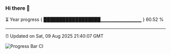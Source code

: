 ### Hi there 👋

⏳ Year progress { ██████████████████▁▁▁▁▁▁▁▁▁▁▁▁ } 60.52 %

---

⏰ Updated on Sat, 09 Aug 2025 21:40:07 GMT

![Progress Bar CI](https://github.com/IshwaranRudhara/GIT-ACTION/workflows/Progress%20Bar%20CI/badge.svg)
